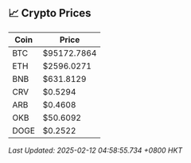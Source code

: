 ## 📈 Crypto Prices

| Coin | Price |
| ---- | ----- |
| BTC | $95172.7864 |
| ETH | $2596.0271 |
| BNB | $631.8129 |
| CRV | $0.5294 |
| ARB | $0.4608 |
| OKB | $50.6092 |
| DOGE | $0.2522 |

_Last Updated: 2025-02-12 04:58:55.734 +0800 HKT_